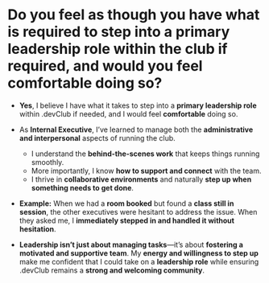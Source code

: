 # **Do you feel as though you have what is required to step into a primary leadership role within the club if required, and would you feel comfortable doing so?**

* **Yes**, I believe I have what it takes to step into a **primary leadership role** within .devClub if needed, and I would feel **comfortable** doing so.  

* As **Internal Executive**, I’ve learned to manage both the **administrative and interpersonal** aspects of running the club.  
  * I understand the **behind-the-scenes work** that keeps things running smoothly.  
  * More importantly, I know **how to support and connect** with the team.  
  * I thrive in **collaborative environments** and naturally **step up when something needs to get done**.  

* **Example:** When we had a **room booked** but found a **class still in session**, the other executives were hesitant to address the issue. When they asked me, I **immediately stepped in and handled it without hesitation**.  

* **Leadership isn’t just about managing tasks**—it’s about **fostering a motivated and supportive team**. My **energy and willingness to step up** make me confident that I could take on a **leadership role** while ensuring .devClub remains a **strong and welcoming community**.  
